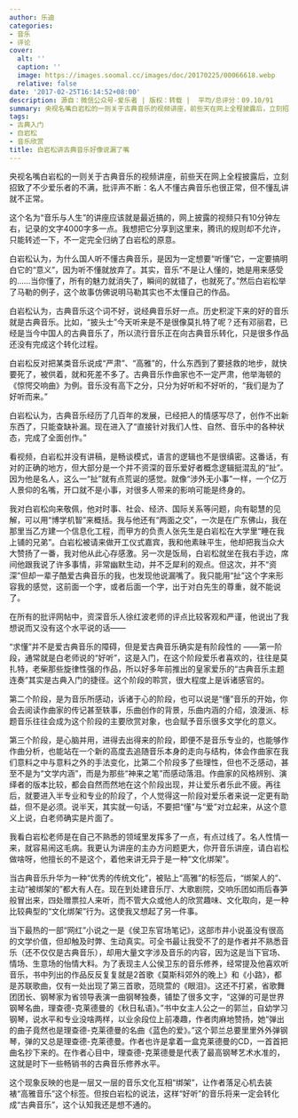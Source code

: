 ```yaml
---
author: 乐迪
categories:
- 音乐
- 评论
cover:
  alt: ''
  caption: ''
  image: https://images.soomal.cc/images/doc/20170225/00066618.webp
  relative: false
date: '2017-02-25T16:14:52+08:00'
description: 源自：微信公众号-爱乐者 | 版权：转载 |  平均/总评分：09.10/91
summary: 央视名嘴白岩松的一则关于古典音乐的视频讲座，前些天在网上全程披露后，立刻招致了不少爱乐者的不满，批评声不断：名人不懂古典音乐也很正常，但不懂乱讲就不正常。这个名为“音乐与人生”的讲座应该就是最近搞的，网上披露的视频只有10分钟左右，记录的文字4000字多一点……
tags:
- 古典入门
- 白岩松
- 音乐欣赏
title: 白岩松讲古典音乐好像说漏了嘴
---
```


央视名嘴白岩松的一则关于古典音乐的视频讲座，前些天在网上全程披露后，立刻招致了不少爱乐者的不满，批评声不断：名人不懂古典音乐也很正常，但不懂乱讲就不正常。

这个名为“音乐与人生”的讲座应该就是最近搞的，网上披露的视频只有10分钟左右，记录的文字4000字多一点。我想把它分享到这里来，腾讯的规则却不允许，只能转述一下，不一定完全归纳了白岩松的原意。

白岩松认为，为什么国人听不懂古典音乐，是因为一定想要“听懂”它，一定要搞明白它的“意义”，因为听不懂就放弃了。其实，音乐“不是让人懂的，她是用来感受的……当你懂了，所有的魅力就消失了，瞬间的就错了，也就死了。”然后白岩松举了马勒的例子，这个故事仿佛说明马勒其实也不太懂自己的作品。

白岩松认为，古典音乐这个词不好，说经典音乐好一点。历史积淀下来的好的音乐就是古典音乐。比如，“披头士”今天听来是不是很像莫扎特了呢？还有邓丽君，已经是当今中国人的古典音乐了，所以流行音乐正在向古典音乐转化，只是很多作品还没有完成这个转化过程。

白岩松反对把某类音乐说成“严肃”、“高雅”的，什么东西到了要拯救的地步，就快要死了，被供着，就和死差不多了。古典音乐作曲家也不一定严肃，他举海顿的《惊愕交响曲》为例。音乐没有高下之分，只分为好听和不好听的，“我们是为了好听而来。”

白岩松认为，古典音乐经历了几百年的发展，已经把人的情感写尽了，创作不出新东西了，只能查缺补漏。现在进入了“直接针对我们人性、自然、音乐中的各种状态，完成了全面创作。”

看视频，白岩松并没有讲稿，是畅谈模式，语言的逻辑也不是很缜密。这番话，有对的正确的地方，但大部分是一个并不资深的音乐爱好者概念逻辑挺混乱的“扯”。因为他是名人，这么一“扯”就有点荒诞的感觉。就像“涉外无小事”一样，一个亿万人景仰的名嘴，开口就不是小事，对很多人带来的影响可能是终身的。

我对白岩松向来敬佩，他对时事、社会、经济、国际关系等问题，向有聪慧的见解，可以用“博学机智”来概括。我与他还有“两面之交”，一次是在广东佛山，我在那里当乙方建一个信息化工程，而甲方的负责人张先生是白岩松在大学里“睡在我上铺的兄弟”。白岩松被请来做开工仪式嘉宾，我和他素昧平生，他却把我当众大大赞扬了一番，我对他从此心存感激。另一次是饭局，白岩松就坐在我右手边，席间他跟我说了许多事情，非常幽默生动，并不乏犀利的观点。但这次，并不“资深”但却一辈子酷爱古典音乐的我，也发现他说漏嘴了。我只能用“扯”这个字来形容我的感觉，这前面一个字，或者后面一个字，出于对白先生的尊重，就不能说了。

在所有的批评网帖中，资深音乐人徐红波老师的评点比较客观和严谨，他说出了我想说而又没有这个水平说的话――

“求懂”并不是爱古典音乐的障碍，但是爱古典音乐确实是有阶段性的 ――第一阶段，通常就是白老师说的“好听”，这是入门，在这个阶段爱乐者喜欢的，往往是莫扎特，老柴那些旋律性强的作品，所以好多年前推出的皇家爱乐的“古典音乐主题连奏”其实是古典入门的捷径。这个阶段的聆赏，很大程度上是诉诸感官的。

第二个阶段，是为音乐所感动，诉诸于心的阶段，也可以说是“懂”音乐的开始，你会去阅读作曲家的传记甚至轶事，乐曲创作的背景，乐曲内涵的介绍，浪漫派、标题音乐往往会成为这个阶段的主要欣赏对象，也会赋予音乐很多文学化的意义。

第三个阶段，是心脑并用，进得去出得来的阶段，即便不是音乐专业的，也能够作作曲分析，也能站在一个新的高度去追随音乐本身的走向与结构，体会作曲家在我们意料之中与意料之外的手法变化，比第二个阶段多了些理性，但也不乏感动，甚至不是为“文学内涵”，而是为那些“神来之笔”而感动落泪。作曲家的风格辨别、演绎者的版本比较，都会自然而然地在这个阶段出现，并让爱乐者乐此不疲。再往后，就要进入半专业和专业的阶段了，个人觉得这一阶段对爱乐者来说一定更有助益，但不是必须。说半天，其实就一句话，不要把“懂”与“爱”对立起来，从这个意义上说，白老师确实是片面了。

我看白岩松老师是在自己不熟悉的领域里发挥多了一点，有点过线了。名人性情一来，就容易闹这毛病。我更认为讲座的主办方问题更大，你开音乐讲座，请白岩松做啥呀，他擅长的不是这个，着他来讲无异于是一种“文化绑架”。

当古典音乐升华为一种“优秀的传统文化”，被贴上“高雅”的标签后，“绑架人的”、主动“被绑架的”都大有人在。现在到处建音乐厅、大歌剧院，交响乐团如雨后春笋般冒出来，四处赠票拉人来听，而不管大众或他人的欣赏趣味、文化取向，是一种比较典型的“文化绑架”行为。这使我又想起了另一件事。

当下最热的一部“网红”小说之一是《侯卫东官场笔记》，这部市井小说虽没有很高的文学价值，但却触及时弊、生动真实。可全书最让我受不了的是作者并不熟悉音乐（还不仅仅是古典音乐），却用大量文字涉及音乐的内容，因为这是当下官场、情场、生意场的怡情大料。为了表现主人公侯卫东的音乐修养，经常提及他喜欢听音乐，书中列出的作品反反复复就是2首歌《莫斯科郊外的晚上》和《小路》，都是苏联歌曲，仅有一处出现了第三首歌，范晓萱的《眼泪》。这还不打紧，省歌舞团团长、钢琴家为省领导表演一曲钢琴独奏，铺垫了很多文字，“这弹的可是世界钢琴名曲，理查德-克莱德曼的《秋日私语》。”书中女主人公之一的郭兰，自幼学习钢琴，说水平和专业没啥两样，以业余段位上前凑趣，作者肉麻地赞扬，她“弹出的曲子竟然也是理查德-克莱德曼的名曲《蓝色的爱》。”这个郭兰总要里里外外弹钢琴，弹的又总是理查德-克莱德曼。作者也许是拿着一盒克莱德曼的CD，一首首把曲名抄下来的。在作者心目中，理查德-克莱德曼是代表了最高钢琴艺术水准的，这就是时下一些畅销书的古典音乐修养水平。

这个现象反映的也是一层又一层的音乐文化互相“绑架”，让作者落足心机去装裱“高雅音乐”这个标签。但按白岩松的说法，这样“好听”的音乐将来一定会转化成“古典音乐”，这个认知我还是想不通的。